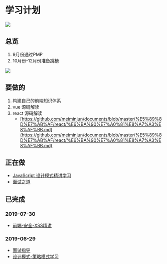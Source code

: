 
# 学习计划

![](https://ws1.sinaimg.cn/large/006tNc79gy1g4j22bixh7j30fu096jro.jpg)

## 总览

1. 9月份通过PMP
2. 10月份-12月份准备跳槽

![](https://ws2.sinaimg.cn/large/006tNc79gy1g4m870crcqj30qw6tj1kx.jpg)

## 要做的

1. 构建自己的前端知识体系
2. vue 源码解读
3. react 源码解读
	- [https://github.com/meiminjun/documents/blob/master/%E5%89%8D%E7%AB%AF/react/%E6%BA%90%E7%A0%81%E8%A7%A3%E8%AF%BB.md](https://github.com/meiminjun/documents/blob/master/%E5%89%8D%E7%AB%AF/react/%E6%BA%90%E7%A0%81%E8%A7%A3%E8%AF%BB.md)

## 正在做

- [JavaScript 设计模式精讲学习]([https://www.imooc.com/read/38](https://www.imooc.com/read/38))
- [面试之道]([https://juejin.im/book/5bdc715fe51d454e755f75ef/section/5c024ecbf265da616a476638](https://juejin.im/book/5bdc715fe51d454e755f75ef/section/5c024ecbf265da616a476638))

## 已完成

### 2019-07-30

- [前端-安全-XSS精讲]([https://github.com/meiminjun/documents/blob/master/%E6%94%B6%E9%9B%86%E7%AE%B1/%E5%AE%89%E5%85%A8-XSS.md](https://github.com/meiminjun/documents/blob/master/%E6%94%B6%E9%9B%86%E7%AE%B1/%E5%AE%89%E5%85%A8-XSS.md))

### 2019-06-29

-   [面试指导]([https://github.com/meiminjun/documents/blob/master/%E5%89%8D%E7%AB%AF/%E9%9D%A2%E8%AF%95/01.md](https://github.com/meiminjun/documents/blob/master/%E5%89%8D%E7%AB%AF/%E9%9D%A2%E8%AF%95/01.md))
- [设计模式-策略模式学习]([https://www.imooc.com/read/38/article/494](https://www.imooc.com/read/38/article/494))


<!--stackedit_data:
eyJoaXN0b3J5IjpbLTE5MjEyMDQ4NTksMTMzMDIwMTYxMCw3OT
E0MjMxMSwtMzk4NDQ3NzIyLDM0OTE3ODc2MywtMjAyOTI2NDk5
MF19
-->